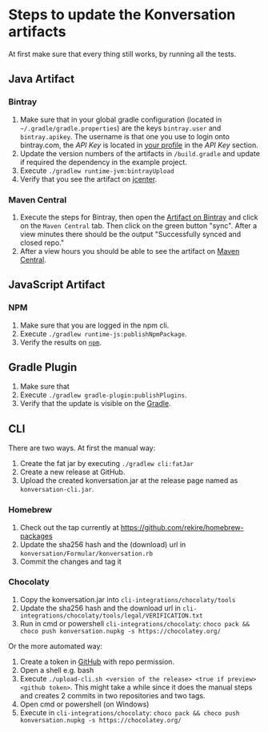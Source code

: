 # Steps to update the Konversation artifacts
At first make sure that every thing still works, by running all the tests.
## Java Artifact
### Bintray
1. Make sure that in your global gradle configuration (located in `~/.gradle/gradle.properties`) are the keys `bintray.user` and `bintray.apikey`. The username is that one you use to login onto bintray.com, the *API Key* is located in [your profile](https://bintray.com/profile/edit) in the *API Key* section.
2. Update the version numbers of the artifacts in `/build.gradle` and update if required the dependency in the example project.
3. Execute `./gradlew runtime-jvm:bintrayUpload`
4. Verify that you see the artifact on [jcenter](https://jcenter.bintray.com/org/rewedigital/voice/konversation/).
### Maven Central
1. Execute the steps for Bintray, then open the [Artifact on Bintray](https://bintray.com/rewe-digital/Konversation/Konversation) and click on the `Maven Central` tab. Then click on the green button "sync". After a view minutes there should be the output "Successfully synced and closed repo."
2. After a view hours you should be able to see the artifact on [Maven Central](https://search.maven.org/search?q=g:org.rewedigital.voice%20AND%20a:konversation).
## JavaScript Artifact
### NPM
1. Make sure that you are logged in the npm cli. 
2. Execute `./gradlew runtime-js:publishNpmPackage`.
3. Verify the results on [`npm`](https://www.npmjs.com/package/@rewe-digital/konversation).
## Gradle Plugin
1. Make sure that
2. Execute `./gradlew gradle-plugin:publishPlugins`.
3. Verify that the update is visible on the [Gradle](https://plugins.gradle.org/plugin/org.rewedigital.konversation).
## CLI
There are two ways. At first the manual way:
1. Create the fat jar by executing `./gradlew cli:fatJar`
2. Create a new release at GitHub.
3. Upload the created konversation.jar at the release page named as `konversation-cli.jar`.
### Homebrew
1. Check out the tap currently at https://github.com/rekire/homebrew-packages
2. Update the sha256 hash and the (download) url in `konversation/Formular/konversation.rb`
3. Commit the changes and tag it
### Chocolaty
1. Copy the konversation.jar into `cli-integrations/chocolaty/tools`
2. Update the sha256 hash and the download url in `cli-integrations/chocolaty/tools/legal/VERIFICATION.txt`
3. Run in cmd or powershell `cli-integrations/chocolaty`: `choco pack && choco push konversation.nupkg -s https://chocolatey.org/`

Or the more automated way:
1. Create a token in [GitHub](https://github.com/settings/tokens) with repo permission.
2. Open a shell e.g. bash
3. Execute `./upload-cli.sh <version of the release> <true if preview> <github token>`. This might take a while since it does the manual steps and creates 2 commits in two repositories and two tags.
4. Open cmd or powershell (on Windows)
5. Execute in `cli-integrations/chocolaty`: `choco pack && choco push konversation.nupkg -s https://chocolatey.org/`